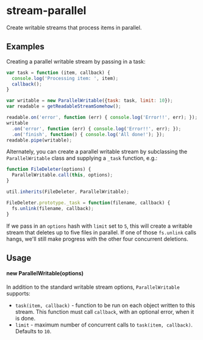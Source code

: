 stream-parallel
=========

Create writable streams that process items in parallel.

## Examples

Creating a parallel writable stream by passing in a task:
```javascript
var task = function (item, callback) {
  console.log('Processing item: ', item);
  callback();
}

var writable = new ParallelWritable({task: task, limit: 10});
var readable = getReadableStreamSomehow();

readable.on('error', function (err) { console.log('Error!!', err); });
writable
  .on('error', function (err) { console.log('Error!!', err); });
  .on('finish', function() { console.log('All done!'); });
readable.pipe(writable);
```

Alternately, you can create a parallel writable stream by subclassing the `ParallelWritable` class and supplying a `_task`
function, e.g.:
```javascript
function FileDeleter(options) {
  ParallelWritable.call(this, options);
}

util.inherits(FileDeleter, ParallelWritable);

FileDeleter.prototype._task = function(filename, callback) {
  fs.unlink(filename, callback);
}
```

If we pass in an `options` hash with `limit` set to `5`, this will create a writable stream that deletes up to five files in parallel. If one of those `fs.unlink` calls hangs, we'll still make progress with the other four concurrent deletions.

## Usage

#### new ParallelWritable(options)

In addition to the standard writable stream options, `ParallelWritable` supports:
* `task(item, callback)` - function to be run on each object written to this stream. This function must call `callback`, with an optional error, when it is done.
* `limit` - maximum number of concurrent calls to `task(item, callback)`. Defaults to `10`.
